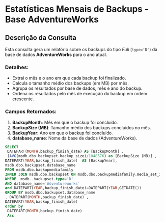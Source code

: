 # Estatísticas Mensais de Backups - Base AdventureWorks

## Descrição da Consulta

Esta consulta gera um relatório sobre os backups do tipo *Full* (`type='D'`) da base de dados **AdventureWorks** para o ano atual. 

### Detalhes:
- Extrai o mês e o ano em que cada backup foi finalizado.
- Calcula o tamanho médio dos backups (em MB) por mês.
- Agrupa os resultados por base de dados, mês e ano do backup.
- Ordena os resultados pelo mês de execução do backup em ordem crescente.

### Campos Retornados:
1. **BackupMonth**: Mês em que o backup foi concluído.
2. **BackupSize (MB)**: Tamanho médio dos backups concluídos no mês.
3. **BackupYear**: Ano em que o backup foi concluído.
4. **database_name**: Nome da base de dados (AdventureWorks).

```SQL
SELECT 
 DATEPART(MONTH,backup_finish_date) AS [BackupMonth] ,
 (AVG(msdb.dbo.backupset.backup_size)/1048576) as [BackupSize (MB)] ,
DATEPART(YEAR,backup_finish_date)  AS [BackupYear],
msdb.dbo.backupset.database_name
FROM msdb.dbo.backupmediafamily 
INNER JOIN msdb.dbo.backupset ON msdb.dbo.backupmediafamily.media_set_id = msdb.dbo.backupset.media_set_id 
WHERE  msdb..backupset.type='D' 
AND database_name='Adventureworks'
and DATEPART(YEAR,backup_finish_date)=DATEPART(YEAR,GETDATE())
GROUP BY msdb.dbo.backupset.database_name 
, DATEPART(MONTH,backup_finish_date) ,
DATEPART(YEAR,backup_finish_date) 
order by  
 DATEPART(MONTH,backup_finish_date)
 Asc
```

